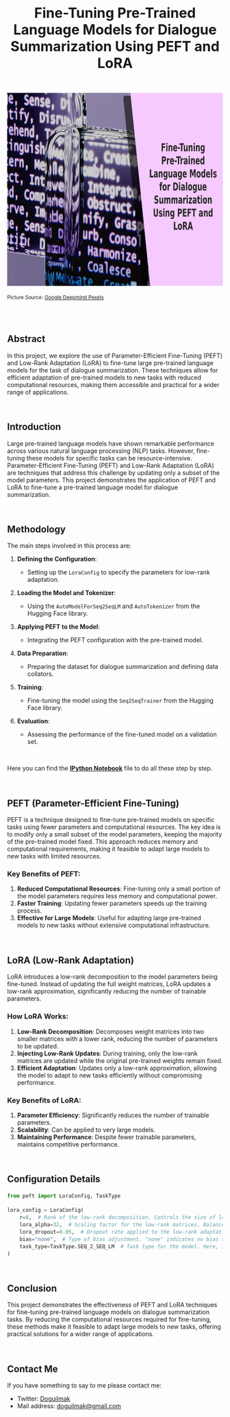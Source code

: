 <h1 align=center><font size = 6>Fine-Tuning Pre-Trained Language Models for Dialogue Summarization Using PEFT and LoRA</font></h1>

<br>  

<p  align="center">
<img src="https://raw.githubusercontent.com/doguilmak/FineTune-DiaSum-PEFT-LoRA/main/assets/pexels-googledeepmind-18069696.jpg" height=450 width=2000 alt="Cover">
</p>  

<small>Picture Source: <a  href="https://www.pexels.com/@googledeepmind/">Google Deepmind Pexels</a></small>

<br>

<br>

## Abstract
In this project, we explore the use of Parameter-Efficient Fine-Tuning (PEFT) and Low-Rank Adaptation (LoRA) to fine-tune large pre-trained language models for the task of dialogue summarization. These techniques allow for efficient adaptation of pre-trained models to new tasks with reduced computational resources, making them accessible and practical for a wider range of applications.

<br>

## Introduction
Large pre-trained language models have shown remarkable performance across various natural language processing (NLP) tasks. However, fine-tuning these models for specific tasks can be resource-intensive. Parameter-Efficient Fine-Tuning (PEFT) and Low-Rank Adaptation (LoRA) are techniques that address this challenge by updating only a subset of the model parameters. This project demonstrates the application of PEFT and LoRA to fine-tune a pre-trained language model for dialogue summarization.

<br>

## Methodology

The main steps involved in this process are:

1. **Defining the Configuration**:
   - Setting up the `LoraConfig` to specify the parameters for low-rank adaptation.

2. **Loading the Model and Tokenizer**:
   - Using the `AutoModelForSeq2SeqLM` and `AutoTokenizer` from the Hugging Face library.

3. **Applying PEFT to the Model**:
   - Integrating the PEFT configuration with the pre-trained model.

4. **Data Preparation**:
   - Preparing the dataset for dialogue summarization and defining data collators.

5. **Training**:
   - Fine-tuning the model using the `Seq2SeqTrainer` from the Hugging Face library.

6. **Evaluation**:
   - Assessing the performance of the fine-tuned model on a validation set.

<br>

Here you can find the **[IPython Notebook](https://github.com/doguilmak/DiaSum-PEFT-LoRA/DiaSum-PEFT-LoRA.ipynb)** file to do all these step by step.

<br>

## PEFT (Parameter-Efficient Fine-Tuning)

PEFT is a technique designed to fine-tune pre-trained models on specific tasks using fewer parameters and computational resources. The key idea is to modify only a small subset of the model parameters, keeping the majority of the pre-trained model fixed. This approach reduces memory and computational requirements, making it feasible to adapt large models to new tasks with limited resources.

### Key Benefits of PEFT:
1. **Reduced Computational Resources**: Fine-tuning only a small portion of the model parameters requires less memory and computational power.
2. **Faster Training**: Updating fewer parameters speeds up the training process.
3. **Effective for Large Models**: Useful for adapting large pre-trained models to new tasks without extensive computational infrastructure.

<br>

## LoRA (Low-Rank Adaptation)

LoRA introduces a low-rank decomposition to the model parameters being fine-tuned. Instead of updating the full weight matrices, LoRA updates a low-rank approximation, significantly reducing the number of trainable parameters.

### How LoRA Works:
1. **Low-Rank Decomposition**: Decomposes weight matrices into two smaller matrices with a lower rank, reducing the number of parameters to be updated.
2. **Injecting Low-Rank Updates**: During training, only the low-rank matrices are updated while the original pre-trained weights remain fixed.
3. **Efficient Adaptation**: Updates only a low-rank approximation, allowing the model to adapt to new tasks efficiently without compromising performance.

### Key Benefits of LoRA:
1. **Parameter Efficiency**: Significantly reduces the number of trainable parameters.
2. **Scalability**: Can be applied to very large models.
3. **Maintaining Performance**: Despite fewer trainable parameters, maintains competitive performance.

<br>

## Configuration Details

```python
from peft import LoraConfig, TaskType

lora_config = LoraConfig(
    r=8,  # Rank of the low-rank decomposition. Controls the size of low-rank matrices.
    lora_alpha=32,  # Scaling factor for the low-rank matrices. Balances the contribution of the low-rank adaptation.
    lora_dropout=0.05,  # Dropout rate applied to the low-rank adaptation. Prevents overfitting by randomly dropping some adaptations.
    bias="none",  # Type of bias adjustment. "none" indicates no bias terms are used in the low-rank adaptation.
    task_type=TaskType.SEQ_2_SEQ_LM  # Task type for the model. Here, it's set for sequence-to-sequence language modeling.
)
```
<br>

## Conclusion

This project demonstrates the effectiveness of PEFT and LoRA techniques for fine-tuning pre-trained language models on dialogue summarization tasks. By reducing the computational resources required for fine-tuning, these methods make it feasible to adapt large models to new tasks, offering practical solutions for a wider range of applications.

<br>

## Contact Me

If you have something to say to me please contact me:

*	Twitter: [Doguilmak](https://twitter.com/Doguilmak)
*	Mail address: doguilmak@gmail.com
